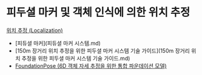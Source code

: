 # 피두셜 마커 및 객체 인식에 의한 위치 추정
[위치 추정 (Localization)](../index.md)
- [피듀셜 마커](피듀셜 마커 시스템.md)
- [150m 장거리 위치 추정을 위한 피두셜 마커 시스템 기술 가이드](150m 장거리 위치 추정을 위한 피두셜 마커 시스템 기술 가이드.md)
- [FoundationPose (6D 객체 자세 추정을 위한 통합 파운데이션 모델)](FoundationPose.md)
